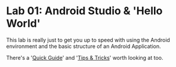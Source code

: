 # Lab 01: Android Studio & 'Hello World'

This lab is really just to get you up to speed with using the Android environment and the basic structure of an Android Application.

There's a '[Quick Guide](http://www.techotopia.com/index.php/A_Guide_to_the_Android_Studio_Designer_Tool)' and '[Tips & Tricks](https://developer.android.com/sdk/installing/studio-tips.html)'  worth looking at too.
